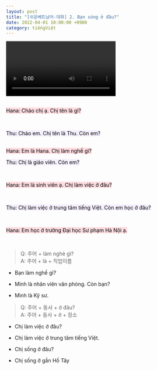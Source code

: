 ```yaml
---
layout: post
title: "[쉬운베트남어-대화] 2. Bạn sóng ở đâu?"
date: 2022-04-01 10:00:00 +0900
category: tiếngViệt
---
```


<div class="video-container">
    <video id="player" class="video-js vjs-default-skin vjs-big-play-centered" data-json="/public/json/쉬운베트남어-대화2과.json"></video>
</div>

<br>

<mark style="background-color: #ffdce0">Hana: Chào chị ạ. Chị tên là gì?</mark>

<br>

<mark style="background-color: #f5f0ff">Thu: Chào em. Chị tên là Thu. Còn em?</mark>

<br>
<mark style="background-color: #ffdce0">Hana: Em là Hana. Chị làm nghề gì?</mark>

<br>

<mark style="background-color: #f5f0ff">Thu: Chị là giáo viên. Còn em?</mark>

<br>

<mark style="background-color: #ffdce0">Hana: Em là sinh viên ạ. Chị làm việc ở đâu?</mark>

<br>

<mark style="background-color: #f5f0ff">Thu: Chị làm việc ở trung tâm tiếng Việt. Còn em học ở đâu?</mark>

<br>

<mark style="background-color: #ffdce0">Hana: Em học ở trường Đại học Sư phạm Hà Nội ạ.</mark>

<br>


> Q: 주어 + làm nghè gì?<br>
> A: 주어 + là + 직업이름

- Bạn làm nghề gì?

- Mình là nhân viên văn phòng. Còn bạn?

- Mình là Kỹ sư.


> Q: 주어 + 동사 + ở đâu?<br>
> A: 주어 + 동사 + ở + 장소

- Chị làm việc ở đâu?

- Chị làm việc ở trung tâm tiếng Việt.

- Chị sống ở đâu?

- Chị sống ở gần Hồ Tây


